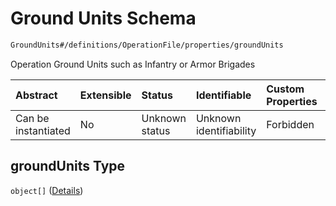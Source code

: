 # Ground Units Schema

```txt
GroundUnits#/definitions/OperationFile/properties/groundUnits
```

Operation Ground Units such as Infantry or Armor Brigades

| Abstract            | Extensible | Status         | Identifiable            | Custom Properties | Additional Properties | Access Restrictions | Defined In                                                        |
| :------------------ | :--------- | :------------- | :---------------------- | :---------------- | :-------------------- | :------------------ | :---------------------------------------------------------------- |
| Can be instantiated | No         | Unknown status | Unknown identifiability | Forbidden         | Allowed               | none                | [models.schema.json\*](models.schema.json "open original schema") |

## groundUnits Type

`object[]` ([Details](models-definitions-groundunit.md))
